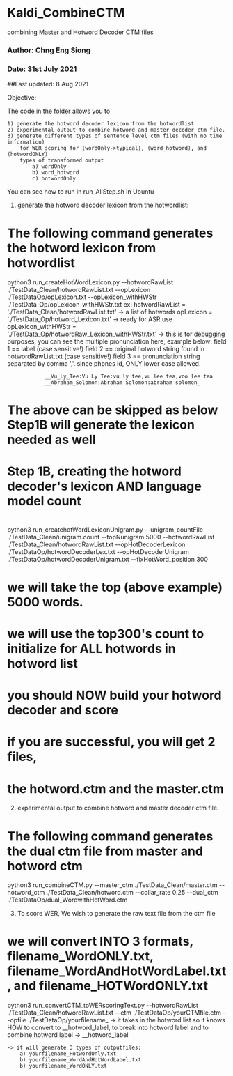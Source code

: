 # Kaldi_CombineCTM
 combining Master and Hotword Decoder CTM files

### Author: Chng Eng Siong
### Date: 31st July 2021
##Last updated: 8 Aug 2021

Objective: 

The code in the  folder allows you to 

    1) generate the hotword decoder lexicon from the hotwordlist
    2) experimental output to combine hotword and master decoder ctm file.
    3) generate different types of sentence level ctm files (with no time information)
        for WER scoring for (wordOnly->typical), (word_hotword), and (hotwordONLY)
        types of transformed output
            a) wordOnly
            b) word_hotword
            c) hotwordOnly


You can see how to run in run_AllStep.sh in Ubuntu

1) generate the hotword decoder lexicon from the hotwordlist:
# The following command generates the hotword lexicon from hotwordlist
python3 run_createHotWordLexicon.py --hotwordRawList ./TestData_Clean/hotwordRawList.txt --opLexicon ./TestDataOp/opLexicon.txt --opLexicon_withHWStr  ./TestData_Op/opLexicon_withHWStr.txt
ex:
    hotwordRawList      = './TestData_Clean/hotwordRawList.txt' -> a list of hotwords
    opLexicon           = './TestData_Op/hotword_Lexicon.txt'   -> ready for ASR use
    opLexicon_withHWStr = './TestData_Op/hotwordRaw_Lexicon_withHWStr.txt'  -> this is for debugging purposes,
                you can see the multiple pronunciation here, example below:
                    field 1 == label (case sensitive!)
                    field 2 == original hotword string found in hotwordRawList.txt (case sensitive!)
                    field 3 == pronunciation string separated by comma ','. since phones id, ONLY lower case allowed.

                __Vu_Ly_Tee:Vu Ly Tee:vu ly tee,vu lee tea,voo lee tea
                __Abraham_Solomon:Abraham Solomon:abraham solomon_

# The above can be skipped as below Step1B will generate the lexicon needed as well
#
# Step 1B, creating the hotword decoder's lexicon AND language model count
#
python3 run_createhotWordLexiconUnigram.py --unigram_countFile ./TestData_Clean/unigram.count --topNunigram 5000 --hotwordRawList   ./TestData_Clean/hotwordRawList.txt  --opHotDecoderLexicon ./TestDataOp/hotwordDecoderLex.txt   --opHotDecoderUnigram ./TestDataOp/hotwordDecoderUnigram.txt  --fixHotWord_position 300

# we will take the top (above example) 5000 words.
# we will use the top300's count to initialize for ALL hotwords in hotword list

#
# you should NOW build your hotword decoder and score
# if you are successful, you will get 2 files,
# the hotword.ctm and the master.ctm


2) experimental output to combine hotword and master decoder ctm file.
# The following command generates the dual ctm file from master and hotword ctm
python3 run_combineCTM.py --master_ctm ./TestData_Clean/master.ctm --hotword_ctm ./TestData_Clean/hotword.ctm --collar_rate 0.25 --dual_ctm ./TestDataOp/dual_WordwithHotWord.ctm



3) To score WER, We wish to generate the raw text file from the ctm file
# we will convert INTO 3 formats, filename_WordONLY.txt, filename_WordAndHotWordLabel.txt,  and  filename_HOTWordONLY.txt
python3 run_convertCTM_toWERscoringText.py  --hotwordRawList ./TestData_Clean/hotwordRawList.txt --ctm ./TestDataOp/yourCTMfile.ctm  --opfile ./TestDataOp/yourfilename_
    -> it takes in the hotword list so it knows HOW to convert to __hotword_label, to break into hotword label and to combine
        hotword label -> __hotword_label

    -> it will generate 3 types of outputfiles:
        a) yourfilename_HotwordOnly.txt
        b) yourfilename_WordAndHotWordLabel.txt
        b) yourfilename_WordONLY.txt


        




